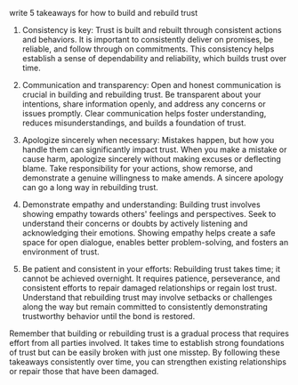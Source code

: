 
write 5 takeaways for how to build and rebuild trust


1. Consistency is key: Trust is built and rebuilt through consistent actions and behaviors. It is important to consistently deliver on promises, be reliable, and follow through on commitments. This consistency helps establish a sense of dependability and reliability, which builds trust over time.

2. Communication and transparency: Open and honest communication is crucial in building and rebuilding trust. Be transparent about your intentions, share information openly, and address any concerns or issues promptly. Clear communication helps foster understanding, reduces misunderstandings, and builds a foundation of trust.

3. Apologize sincerely when necessary: Mistakes happen, but how you handle them can significantly impact trust. When you make a mistake or cause harm, apologize sincerely without making excuses or deflecting blame. Take responsibility for your actions, show remorse, and demonstrate a genuine willingness to make amends. A sincere apology can go a long way in rebuilding trust.

4. Demonstrate empathy and understanding: Building trust involves showing empathy towards others' feelings and perspectives. Seek to understand their concerns or doubts by actively listening and acknowledging their emotions. Showing empathy helps create a safe space for open dialogue, enables better problem-solving, and fosters an environment of trust.

5. Be patient and consistent in your efforts: Rebuilding trust takes time; it cannot be achieved overnight. It requires patience, perseverance, and consistent efforts to repair damaged relationships or regain lost trust. Understand that rebuilding trust may involve setbacks or challenges along the way but remain committed to consistently demonstrating trustworthy behavior until the bond is restored.

Remember that building or rebuilding trust is a gradual process that requires effort from all parties involved. It takes time to establish strong foundations of trust but can be easily broken with just one misstep. By following these takeaways consistently over time, you can strengthen existing relationships or repair those that have been damaged.
